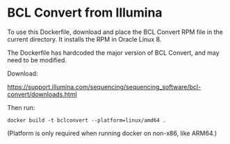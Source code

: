 # BCL Convert from Illumina

To use this Dockerfile, download and place the BCL Convert RPM file in the
current directory. It installs the RPM in Oracle Linux 8.

The Dockerfile has hardcoded the major version of BCL Convert, and may need
to be modified.

Download:

https://support.illumina.com/sequencing/sequencing_software/bcl-convert/downloads.html

Then run:

    docker build -t bclconvert --platform=linux/amd64 .

(Platform is only required when running docker on non-x86, like ARM64.)


